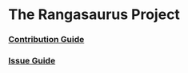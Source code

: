 <h1>The Rangasaurus Project</h1>
<h3><a href="https://github.com/bangarangs-web0416/rangasaurus/blob/master/CONTRIBUTION.md">Contribution Guide</a></h3>
<h3><a href="https://github.com/bangarangs-web0416/rangasaurus/blob/master/ISSUE.guide">Issue Guide</a></h3>
